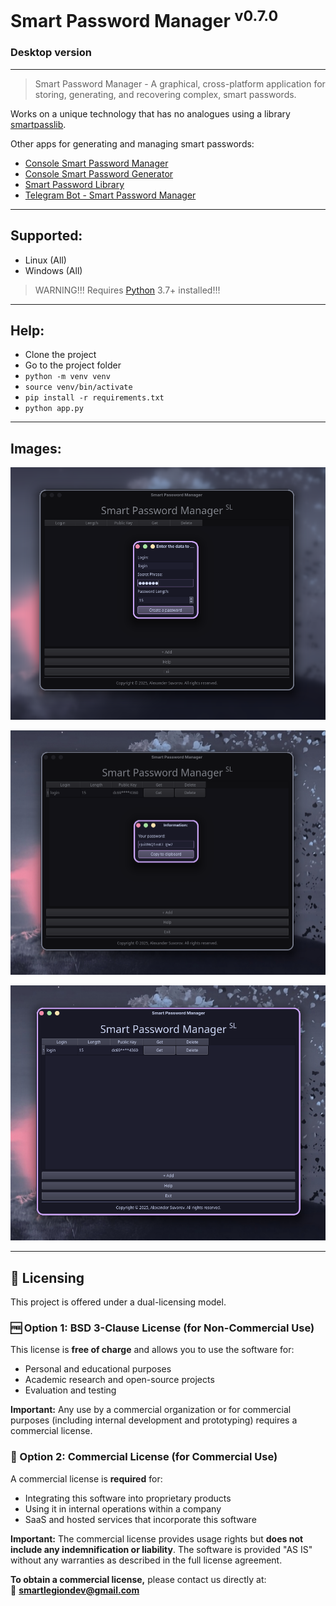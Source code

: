 # Smart Password Manager <sup>v0.7.0</sup>

### Desktop version

---

> Smart Password Manager - A graphical, cross-platform application for storing, 
> generating, and recovering complex, smart passwords.

Works on a unique technology that has no analogues using a library [smartpasslib](https://github.com/smartlegionlab/smartpasslib/).

Other apps for generating and managing smart passwords:

- [Console Smart Password Manager](https://github.com/smartlegionlab/clipassmanager/)
- [Console Smart Password Generator](https://github.com/smartlegionlab/clipassgen/)
- [Smart Password Library](https://github.com/smartlegionlab/smartpasslib/)
- [Telegram Bot - Smart Password Manager](https://t.me/smartpasswordmanagerbot)

---

## Supported:

- Linux (All)
- Windows (All)

> WARNING!!! Requires [Python](https://python.org) 3.7+ installed!!!

---

## Help:

- Clone the project
- Go to the project folder
- `python -m venv venv`
- `source venv/bin/activate`
- `pip install -r requirements.txt`
- `python app.py`

---

## Images:

![LOGO](https://github.com/smartlegionlab/smart-password-manager-desktop/raw/master/data/images/smartpassman.png)

![LOGO](https://github.com/smartlegionlab/smart-password-manager-desktop/raw/master/data/images/smartpassman2.png)

![LOGO](https://github.com/smartlegionlab/smart-password-manager-desktop/raw/master/data/images/smartpassman3.png)

***

## 📜 Licensing

This project is offered under a dual-licensing model.

### 🆓 Option 1: BSD 3-Clause License (for Non-Commercial Use)
This license is **free of charge** and allows you to use the software for:
- Personal and educational purposes
- Academic research and open-source projects
- Evaluation and testing

**Important:** Any use by a commercial organization or for commercial purposes (including internal development and prototyping) requires a commercial license.

### 💼 Option 2: Commercial License (for Commercial Use)
A commercial license is **required** for:
- Integrating this software into proprietary products
- Using it in internal operations within a company
- SaaS and hosted services that incorporate this software

**Important:** The commercial license provides usage rights but **does not include any indemnification or liability**. The software is provided "AS IS" without any warranties as described in the full license agreement.

**To obtain a commercial license,** please contact us directly at:  
📧 **smartlegiondev@gmail.com**
